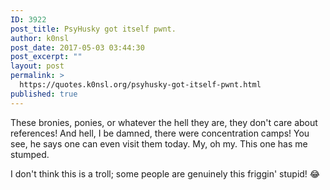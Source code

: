 ```yaml
---
ID: 3922
post_title: PsyHusky got itself pwnt.
author: k0nsl
post_date: 2017-05-03 03:44:30
post_excerpt: ""
layout: post
permalink: >
  https://quotes.k0nsl.org/psyhusky-got-itself-pwnt.html
published: true
---
```

These bronies, ponies, or whatever the hell they are, they don't care about references! And hell, I be damned, there were concentration camps! You see, he says one can even visit them today. My, oh my. This one has me stumped.

I don't think this is a troll; some people are genuinely this friggin' stupid! 😂